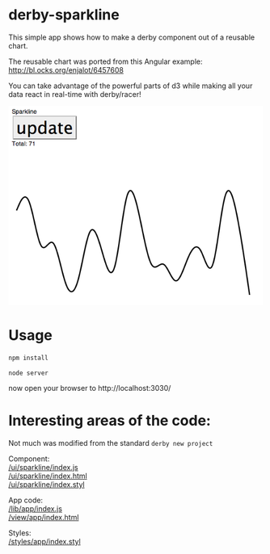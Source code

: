 # derby-sparkline

This simple app shows how to make a derby component out of a reusable chart.  

The reusable chart was ported from this Angular example: http://bl.ocks.org/enjalot/6457608  

You can take advantage of the powerful parts of d3 while making all your data react in real-time with derby/racer!  

![Screenshot](/sparkline.png)

# Usage

```
npm install
```
```
node server
```
now open your browser to http://localhost:3030/

# Interesting areas of the code:

Not much was modified from the standard ```derby new project```

Component:  
[/ui/sparkline/index.js](/ui/sparkline/index.js)  
[/ui/sparkline/index.html](/ui/sparkline/index.html)  
[/ui/sparkline/index.styl](/ui/sparkline/index.styl)  

App code:  
[/lib/app/index.js](/lib/app/index.js)  
[/view/app/index.html](/view/app/index.html)  

Styles:  
[/styles/app/index.styl](/styles/app/index.styl)  

